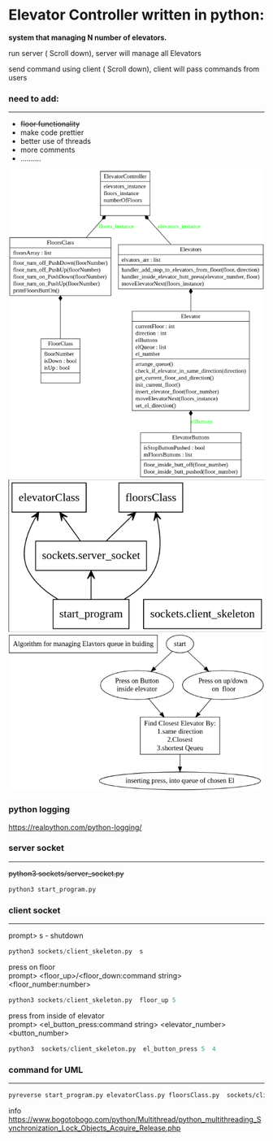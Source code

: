 
# Elevator Controller written in python:

**system that managing N number of elevators.**

run server ( Scroll down), server will manage all Elevators


send command using client ( Scroll down), client will pass commands from users


### need to add: 
________________

* ~~floor functionality~~
* make code prettier
* better use of threads
* more comments
* ..........




![UML](./diagram/myUML.png)
![UML2](./diagram/myUML2.png)
![UML3](./diagram/myUML3.png)

### python logging
https://realpython.com/python-logging/


### server socket
------------------
~~python3 sockets/server_socket.py~~
```python
python3 start_program.py 
```
### client socket
------------------
prompt> s - shutdown  
```python
python3 sockets/client_skeleton.py  s
```

press on floor  
prompt> <floor_up>/<floor_down:command string>     <floor_number:number>  
```python
python3 sockets/client_skeleton.py  floor_up 5
```
press from inside of elevator  
prompt> <el_button_press:command string>  <elevator_number>   <button_number>   
```python
python3  sockets/client_skeleton.py  el_button_press 5  4 
```

### command for UML
--------------------



```bash
pyreverse start_program.py elevatorClass.py floorsClass.py  sockets/client_skeleton.py sockets server_socket.py 
```




info    
https://www.bogotobogo.com/python/Multithread/python_multithreading_Synchronization_Lock_Objects_Acquire_Release.php